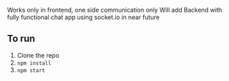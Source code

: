 Works only in frontend, one side communication only
Will add Backend with fully functional chat app using socket.io in near future

## To run
1) Clone the repo
2) `npm install`
3) `npm start`
